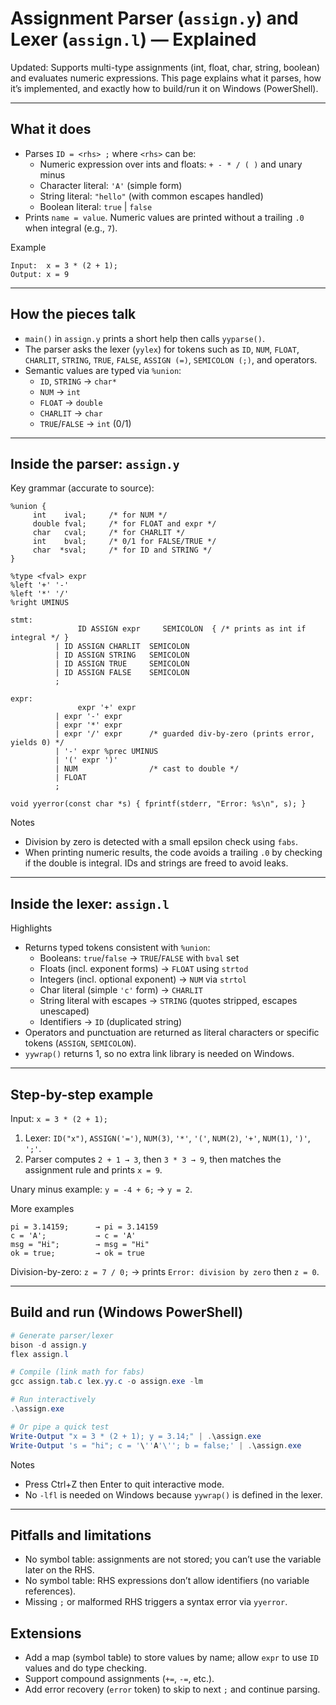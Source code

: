 # Assignment Parser (`assign.y`) and Lexer (`assign.l`) — Explained

Updated: Supports multi-type assignments (int, float, char, string, boolean) and evaluates numeric expressions. This page explains what it parses, how it’s implemented, and exactly how to build/run it on Windows (PowerShell).

---

## What it does

- Parses `ID = <rhs> ;` where `<rhs>` can be:
     - Numeric expression over ints and floats: `+ - * / ( )` and unary minus
     - Character literal: `'A'` (simple form)
     - String literal: `"hello"` (with common escapes handled)
     - Boolean literal: `true` | `false`
- Prints `name = value`. Numeric values are printed without a trailing `.0` when integral (e.g., `7`).

Example
```text
Input:  x = 3 * (2 + 1);
Output: x = 9
```

---

## How the pieces talk

- `main()` in `assign.y` prints a short help then calls `yyparse()`.
- The parser asks the lexer (`yylex`) for tokens such as `ID`, `NUM`, `FLOAT`, `CHARLIT`, `STRING`, `TRUE`, `FALSE`, `ASSIGN (=)`, `SEMICOLON (;)`, and operators.
- Semantic values are typed via `%union`:
     - `ID`, `STRING` → `char*`
     - `NUM` → `int`
     - `FLOAT` → `double`
     - `CHARLIT` → `char`
     - `TRUE`/`FALSE` → `int` (0/1)

---

## Inside the parser: `assign.y`

Key grammar (accurate to source):

```bison
%union {
     int    ival;     /* for NUM */
     double fval;     /* for FLOAT and expr */
     char   cval;     /* for CHARLIT */
     int    bval;     /* 0/1 for FALSE/TRUE */
     char  *sval;     /* for ID and STRING */
}

%type <fval> expr
%left '+' '-'
%left '*' '/'
%right UMINUS

stmt:
               ID ASSIGN expr     SEMICOLON  { /* prints as int if integral */ }
          | ID ASSIGN CHARLIT  SEMICOLON
          | ID ASSIGN STRING   SEMICOLON
          | ID ASSIGN TRUE     SEMICOLON
          | ID ASSIGN FALSE    SEMICOLON
          ;

expr:
               expr '+' expr
          | expr '-' expr
          | expr '*' expr
          | expr '/' expr      /* guarded div-by-zero (prints error, yields 0) */
          | '-' expr %prec UMINUS
          | '(' expr ')'
          | NUM                /* cast to double */
          | FLOAT
          ;

void yyerror(const char *s) { fprintf(stderr, "Error: %s\n", s); }
```

Notes
- Division by zero is detected with a small epsilon check using `fabs`.
- When printing numeric results, the code avoids a trailing `.0` by checking if the double is integral. IDs and strings are freed to avoid leaks.

---

## Inside the lexer: `assign.l`

Highlights
- Returns typed tokens consistent with `%union`:
     - Booleans: `true`/`false` → `TRUE`/`FALSE` with `bval` set
     - Floats (incl. exponent forms) → `FLOAT` using `strtod`
     - Integers (incl. optional exponent) → `NUM` via `strtol`
     - Char literal (simple `'c'` form) → `CHARLIT`
     - String literal with escapes → `STRING` (quotes stripped, escapes unescaped)
     - Identifiers → `ID` (duplicated string)
- Operators and punctuation are returned as literal characters or specific tokens (`ASSIGN`, `SEMICOLON`).
- `yywrap()` returns 1, so no extra link library is needed on Windows.

---

## Step-by-step example

Input: `x = 3 * (2 + 1);`
1) Lexer: `ID("x")`, `ASSIGN('=')`, `NUM(3)`, `'*'`, `'('`, `NUM(2)`, `'+'`, `NUM(1)`, `')'`, `';'`.
2) Parser computes `2 + 1 → 3`, then `3 * 3 → 9`, then matches the assignment rule and prints `x = 9`.

Unary minus example: `y = -4 + 6;` → `y = 2`.

More examples

```text
pi = 3.14159;      → pi = 3.14159
c = 'A';           → c = 'A'
msg = "Hi";        → msg = "Hi"
ok = true;         → ok = true
```

Division-by-zero: `z = 7 / 0;` → prints `Error: division by zero` then `z = 0`.

---

## Build and run (Windows PowerShell)

```powershell
# Generate parser/lexer
bison -d assign.y
flex assign.l

# Compile (link math for fabs)
gcc assign.tab.c lex.yy.c -o assign.exe -lm

# Run interactively
.\assign.exe

# Or pipe a quick test
Write-Output "x = 3 * (2 + 1); y = 3.14;" | .\assign.exe
Write-Output 's = "hi"; c = '\''A'\''; b = false;' | .\assign.exe
```

Notes
- Press Ctrl+Z then Enter to quit interactive mode.
- No `-lfl` is needed on Windows because `yywrap()` is defined in the lexer.

---

## Pitfalls and limitations

- No symbol table: assignments are not stored; you can’t use the variable later on the RHS.
- No symbol table: RHS expressions don’t allow identifiers (no variable references).
- Missing `;` or malformed RHS triggers a syntax error via `yyerror`.

## Extensions

- Add a map (symbol table) to store values by name; allow `expr` to use `ID` values and do type checking.
- Support compound assignments (`+=`, `-=`, etc.).
- Add error recovery (`error` token) to skip to next `;` and continue parsing.
